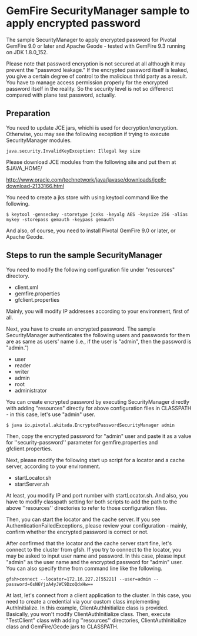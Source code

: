# GemFire SecurityManager sample to apply encrypted password

The sample SecurityManager to apply encrypted password for Pivotal GemFire 9.0 or later and Apache Geode - tested with GemFire 9.3 running on JDK 1.8.0_152.

Please note that password encryption is not secured at all although it may prevent the "password leakage." If the encrypted password itself is leaked, you give a certain degree of control to the malicious thrid party as a result. You have to manage access permission properly for the encrypted password itself in the reality. So the security level is not so differenct compared with plane test password, actually.

## Preparation

You need to update JCE jars, whichi is used for decryption/encryption. Otherwise, you may see the following exception if trying to execute SecurityManager modules.

```
java.security.InvalidKeyException: Illegal key size
```

Please download JCE modules from the following site and put them at $JAVA_HOME/

http://www.oracle.com/technetwork/java/javase/downloads/jce8-download-2133166.html

You need to create a jks store with using keytool command like the following.

```
$ keytool -genseckey -storetype jceks -keyalg AES -keysize 256 -alias mykey -storepass gemauth -keypass gemauth
```

And also, of course, you need to install Pivotal GemFire 9.0 or later, or Apache Geode.

## Steps to run the sample SecurityManager

You need to modify the following configuration file under "resources" directory.

* client.xml
* gemfire.properties
* gfclient.properties

Mainly, you will modify IP addresses according to your environment, first of all.

Next, you have to create an encrypted password. The sample SecurityManager authenticates the following users and passwords for them are as same as users' name (i.e., if the user is "admin", then the password is "admin.")

* user
* reader
* writer
* admin
* root
* administrator

You can create encrypted password by executing SecurityManager directly with adding "resources" directly for above configuration files in CLASSPATH - in this case, let's use "admin" user.

```
$ java io.pivotal.akitada.EncryptedPasswordSecurityManager admin
```

Then, copy the encrypted password for "admin" user and paste it as a value for ''security-password'' parameter for gemfire.properties and gfclient.properties.

Next, please modify the following start up script for a locator and a cache server, according to your environment.

* startLocator.sh
* startServer.sh

At least, you modify IP and port number with startLocator.sh. And also, you have to modify classpath setting for both scripts to add the path to the above ''resources'' directories to refer to those configuration files.

Then, you can start the locator and the cache server. If you see AuthenticationFailedExceptions, please review your configuration - mainly, confirm whether the encrypted password is correct or not.

After confirmed that the locator and the cache server start fine, let's connect to the cluster from gfsh. If you try to connect to the locator, you may be asked to input user name and password. In this case, please input "admin" as the user name and the encrypted password for "admin" user. You can also specify thme from command line like the following.

```
gfsh>connect --locator=172.16.227.2[55221] --user=admin --password=6sN6YjzA4yJWC9DzoQdxHw==
```

At last, let's connect from a client application to the cluster. In this case, you need to create a credential via your custom class implementing AuthInitialize. In this example, ClientAuthInitialize class is provided. Basically, you won't modify ClientAuthInitialize class. Then, execute "TestClient" class with adding ''resources'' directories, ClientAuthInitialize class and GemFire/Geode jars to CLASSPATH.